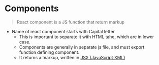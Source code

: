 # Components

> React component is a JS function that return markup

- Name of react component starts with Capital letter
  - This is important to separate it with HTML tahe, which are in lower case.
  - Components are generally in separate js file, and must export function defining component.
  - It returns a markup, written in [JSX (JavaScript XML)](03_jsx.md)


